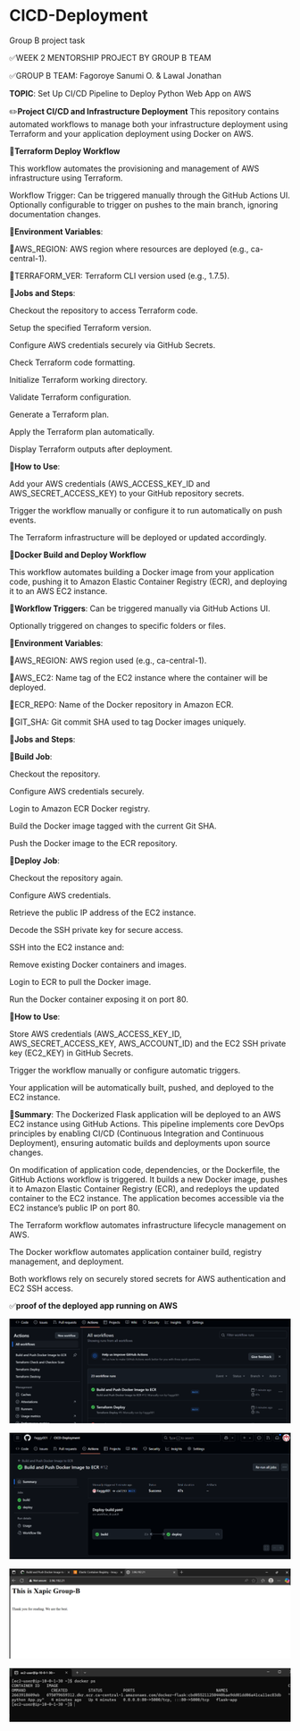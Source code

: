 # CICD-Deployment
Group B project task

✅WEEK 2 MENTORSHIP PROJECT BY GROUP B TEAM

✅GROUP B TEAM: Fagoroye Sanumi O.
                 & Lawal Jonathan
               
**TOPIC**: Set Up CI/CD Pipeline to Deploy Python Web App on AWS

✏️**Project CI/CD and Infrastructure Deployment**
This repository contains automated workflows to manage both your infrastructure deployment using Terraform and your application deployment using Docker on AWS.

📌**Terraform Deploy Workflow**

This workflow automates the provisioning and management of AWS infrastructure using Terraform.

Workflow Trigger: Can be triggered manually through the GitHub Actions UI.
Optionally configurable to trigger on pushes to the main branch, ignoring documentation changes.

📌**Environment Variables**:

🔹AWS_REGION: AWS region where resources are deployed (e.g., ca-central-1).

🔹TERRAFORM_VER: Terraform CLI version used (e.g., 1.7.5).

📌**Jobs and Steps**:

Checkout the repository to access Terraform code.

Setup the specified Terraform version.

Configure AWS credentials securely via GitHub Secrets.

Check Terraform code formatting.

Initialize Terraform working directory.

Validate Terraform configuration.

Generate a Terraform plan.

Apply the Terraform plan automatically.

Display Terraform outputs after deployment.

📌**How to Use**:

Add your AWS credentials (AWS_ACCESS_KEY_ID and AWS_SECRET_ACCESS_KEY) to your GitHub repository secrets.

Trigger the workflow manually or configure it to run automatically on push events.

The Terraform infrastructure will be deployed or updated accordingly.

📌**Docker Build and Deploy Workflow**

This workflow automates building a Docker image from your application code, pushing it to Amazon Elastic Container Registry (ECR), and deploying it to an AWS EC2 instance.

📌**Workflow Triggers**: Can be triggered manually via GitHub Actions UI.

Optionally triggered on changes to specific folders or files.

📌**Environment Variables**:

🔹AWS_REGION: AWS region used (e.g., ca-central-1).

🔹AWS_EC2: Name tag of the EC2 instance where the container will be deployed.

🔹ECR_REPO: Name of the Docker repository in Amazon ECR.

🔹GIT_SHA: Git commit SHA used to tag Docker images uniquely.

📌**Jobs and Steps**:

📌**Build Job**:

Checkout the repository.

Configure AWS credentials securely.

Login to Amazon ECR Docker registry.

Build the Docker image tagged with the current Git SHA.

Push the Docker image to the ECR repository.

📌**Deploy Job**:

Checkout the repository again.

Configure AWS credentials.

Retrieve the public IP address of the EC2 instance.

Decode the SSH private key for secure access.

SSH into the EC2 instance and:

Remove existing Docker containers and images.

Login to ECR to pull the Docker image.

Run the Docker container exposing it on port 80.

📌**How to Use**:

Store AWS credentials (AWS_ACCESS_KEY_ID, AWS_SECRET_ACCESS_KEY, AWS_ACCOUNT_ID) and the EC2 SSH private key (EC2_KEY) in GitHub Secrets.

Trigger the workflow manually or configure automatic triggers.

Your application will be automatically built, pushed, and deployed to the EC2 instance.

📘**Summary**: The Dockerized Flask application will be deployed to an AWS EC2 instance using GitHub Actions. This pipeline implements core DevOps principles by enabling CI/CD (Continuous Integration and Continuous Deployment), ensuring automatic builds and deployments upon source changes.

On modification of application code, dependencies, or the Dockerfile, the GitHub Actions workflow is triggered. It builds a new Docker image, pushes it to Amazon Elastic Container Registry (ECR), and redeploys the updated container to the EC2 instance. The application becomes accessible via the EC2 instance’s public IP on port 80.

The Terraform workflow automates infrastructure lifecycle management on AWS.

The Docker workflow automates application container build, registry management, and deployment.

Both workflows rely on securely stored secrets for AWS authentication and EC2 SSH access.


✅**proof of the deployed app running on AWS**

![proof](<Images/Screenshot 2025-06-02 135108.png>)

![proof](<Images/Screenshot 2025-06-02 135045.png>)

![proof](<Images/Screenshot 2025-06-02 153703.png>)

![proof](<Images/Screenshot 2025-06-02 153925.png>)
